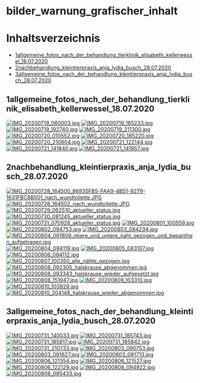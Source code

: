 # bilder_warnung_grafischer_inhalt

Inhaltsverzeichnis
=================

* [1allgemeine_fotos_nach_der_behandlung_tierklinik_elisabeth_kellerwessel_18.07.2020](#1allgemeine_fotos_nach_der_behandlung_tierklinik_elisabeth_kellerwessel_18072020)
* [2nachbehandlung_kleintierpraxis_anja_lydia_busch_28.07.2020](#2nachbehandlung_kleintierpraxis_anja_lydia_busch_28072020)
* [3allgemeine_fotos_nach_der_behandlung_kleintierpraxis_anja_lydia_busch_28.07.2020](#3allgemeine_fotos_nach_der_behandlung_kleintierpraxis_anja_lydia_busch_28072020)

## 1allgemeine_fotos_nach_der_behandlung_tierklinik_elisabeth_kellerwessel_18.07.2020
[![IMG_20200719_080003.jpg](1allgemeine_fotos_nach_der_behandlung_tierklinik_elisabeth_kellerwessel_18.07.2020/IMG_20200719_080003.jpg)](1allgemeine_fotos_nach_der_behandlung_tierklinik_elisabeth_kellerwessel_18.07.2020/IMG_20200719_080003.jpg)
[![IMG_20200719_185233.jpg](1allgemeine_fotos_nach_der_behandlung_tierklinik_elisabeth_kellerwessel_18.07.2020/IMG_20200719_185233.jpg)](1allgemeine_fotos_nach_der_behandlung_tierklinik_elisabeth_kellerwessel_18.07.2020/IMG_20200719_185233.jpg)
[![IMG_20200719_192740.jpg](1allgemeine_fotos_nach_der_behandlung_tierklinik_elisabeth_kellerwessel_18.07.2020/IMG_20200719_192740.jpg)](1allgemeine_fotos_nach_der_behandlung_tierklinik_elisabeth_kellerwessel_18.07.2020/IMG_20200719_192740.jpg)
[![IMG_20200719_211300.jpg](1allgemeine_fotos_nach_der_behandlung_tierklinik_elisabeth_kellerwessel_18.07.2020/IMG_20200719_211300.jpg)](1allgemeine_fotos_nach_der_behandlung_tierklinik_elisabeth_kellerwessel_18.07.2020/IMG_20200719_211300.jpg)
[![IMG_20200720_010552.jpg](1allgemeine_fotos_nach_der_behandlung_tierklinik_elisabeth_kellerwessel_18.07.2020/IMG_20200720_010552.jpg)](1allgemeine_fotos_nach_der_behandlung_tierklinik_elisabeth_kellerwessel_18.07.2020/IMG_20200720_010552.jpg)
[![IMG_20200720_185220.jpg](1allgemeine_fotos_nach_der_behandlung_tierklinik_elisabeth_kellerwessel_18.07.2020/IMG_20200720_185220.jpg)](1allgemeine_fotos_nach_der_behandlung_tierklinik_elisabeth_kellerwessel_18.07.2020/IMG_20200720_185220.jpg)
[![IMG_20200720_210604.jpg](1allgemeine_fotos_nach_der_behandlung_tierklinik_elisabeth_kellerwessel_18.07.2020/IMG_20200720_210604.jpg)](1allgemeine_fotos_nach_der_behandlung_tierklinik_elisabeth_kellerwessel_18.07.2020/IMG_20200720_210604.jpg)
[![IMG_20200721_122144.jpg](1allgemeine_fotos_nach_der_behandlung_tierklinik_elisabeth_kellerwessel_18.07.2020/IMG_20200721_122144.jpg)](1allgemeine_fotos_nach_der_behandlung_tierklinik_elisabeth_kellerwessel_18.07.2020/IMG_20200721_122144.jpg)
[![IMG_20200721_141840.jpg](1allgemeine_fotos_nach_der_behandlung_tierklinik_elisabeth_kellerwessel_18.07.2020/IMG_20200721_141840.jpg)](1allgemeine_fotos_nach_der_behandlung_tierklinik_elisabeth_kellerwessel_18.07.2020/IMG_20200721_141840.jpg)
[![IMG_20200721_141857.jpg](1allgemeine_fotos_nach_der_behandlung_tierklinik_elisabeth_kellerwessel_18.07.2020/IMG_20200721_141857.jpg)](1allgemeine_fotos_nach_der_behandlung_tierklinik_elisabeth_kellerwessel_18.07.2020/IMG_20200721_141857.jpg)

## 2nachbehandlung_kleintierpraxis_anja_lydia_busch_28.07.2020
[![IMG_20200728_164500_86935FB5-FAA9-4B51-9279-1631FBC8B501_nach_wundtoilette.JPG](2nachbehandlung_kleintierpraxis_anja_lydia_busch_28.07.2020/IMG_20200728_164500_86935FB5-FAA9-4B51-9279-1631FBC8B501_nach_wundtoilette.JPG)](2nachbehandlung_kleintierpraxis_anja_lydia_busch_28.07.2020/IMG_20200728_164500_86935FB5-FAA9-4B51-9279-1631FBC8B501_nach_wundtoilette.JPG)
[![IMG_20200728_164502_nach_wundtoilette.JPG](2nachbehandlung_kleintierpraxis_anja_lydia_busch_28.07.2020/IMG_20200728_164502_nach_wundtoilette.JPG)](2nachbehandlung_kleintierpraxis_anja_lydia_busch_28.07.2020/IMG_20200728_164502_nach_wundtoilette.JPG)
[![IMG_20200729_062510_aktueller_status.jpg](2nachbehandlung_kleintierpraxis_anja_lydia_busch_28.07.2020/IMG_20200729_062510_aktueller_status.jpg)](2nachbehandlung_kleintierpraxis_anja_lydia_busch_28.07.2020/IMG_20200729_062510_aktueller_status.jpg)
[![IMG_20200730_081245_aktueller_status.jpg](2nachbehandlung_kleintierpraxis_anja_lydia_busch_28.07.2020/IMG_20200730_081245_aktueller_status.jpg)](2nachbehandlung_kleintierpraxis_anja_lydia_busch_28.07.2020/IMG_20200730_081245_aktueller_status.jpg)
[![IMG_20200731_070928_aktueller_status.jpg](2nachbehandlung_kleintierpraxis_anja_lydia_busch_28.07.2020/IMG_20200731_070928_aktueller_status.jpg)](2nachbehandlung_kleintierpraxis_anja_lydia_busch_28.07.2020/IMG_20200731_070928_aktueller_status.jpg)
[![IMG_20200801_100559.jpg](2nachbehandlung_kleintierpraxis_anja_lydia_busch_28.07.2020/IMG_20200801_100559.jpg)](2nachbehandlung_kleintierpraxis_anja_lydia_busch_28.07.2020/IMG_20200801_100559.jpg)
[![IMG_20200802_094753.jpg](2nachbehandlung_kleintierpraxis_anja_lydia_busch_28.07.2020/IMG_20200802_094753.jpg)](2nachbehandlung_kleintierpraxis_anja_lydia_busch_28.07.2020/IMG_20200802_094753.jpg)
[![IMG_20200803_084234.jpg](2nachbehandlung_kleintierpraxis_anja_lydia_busch_28.07.2020/IMG_20200803_084234.jpg)](2nachbehandlung_kleintierpraxis_anja_lydia_busch_28.07.2020/IMG_20200803_084234.jpg)
[![IMG_20200804_061809_obere_und_untere_naht_gezogen_und_bepanthen_aufgetragen.jpg](2nachbehandlung_kleintierpraxis_anja_lydia_busch_28.07.2020/IMG_20200804_061809_obere_und_untere_naht_gezogen_und_bepanthen_aufgetragen.jpg)](2nachbehandlung_kleintierpraxis_anja_lydia_busch_28.07.2020/IMG_20200804_061809_obere_und_untere_naht_gezogen_und_bepanthen_aufgetragen.jpg)
[![IMG_20200804_094119.jpg](2nachbehandlung_kleintierpraxis_anja_lydia_busch_28.07.2020/IMG_20200804_094119.jpg)](2nachbehandlung_kleintierpraxis_anja_lydia_busch_28.07.2020/IMG_20200804_094119.jpg)
[![IMG_20200805_083107.jpg](2nachbehandlung_kleintierpraxis_anja_lydia_busch_28.07.2020/IMG_20200805_083107.jpg)](2nachbehandlung_kleintierpraxis_anja_lydia_busch_28.07.2020/IMG_20200805_083107.jpg)
[![IMG_20200806_084112.jpg](2nachbehandlung_kleintierpraxis_anja_lydia_busch_28.07.2020/IMG_20200806_084112.jpg)](2nachbehandlung_kleintierpraxis_anja_lydia_busch_28.07.2020/IMG_20200806_084112.jpg)
[![IMG_20200807_100350_alle_nähte_gezogen.jpg](2nachbehandlung_kleintierpraxis_anja_lydia_busch_28.07.2020/IMG_20200807_100350_alle_nähte_gezogen.jpg)](2nachbehandlung_kleintierpraxis_anja_lydia_busch_28.07.2020/IMG_20200807_100350_alle_nähte_gezogen.jpg)
[![IMG_20200808_092305_halskrause_abgenommen.jpg](2nachbehandlung_kleintierpraxis_anja_lydia_busch_28.07.2020/IMG_20200808_092305_halskrause_abgenommen.jpg)](2nachbehandlung_kleintierpraxis_anja_lydia_busch_28.07.2020/IMG_20200808_092305_halskrause_abgenommen.jpg)
[![IMG_20200808_093343_halskrause_wieder_aufgesetzt.jpg](2nachbehandlung_kleintierpraxis_anja_lydia_busch_28.07.2020/IMG_20200808_093343_halskrause_wieder_aufgesetzt.jpg)](2nachbehandlung_kleintierpraxis_anja_lydia_busch_28.07.2020/IMG_20200808_093343_halskrause_wieder_aufgesetzt.jpg)
[![IMG_20200808_151947.jpg](2nachbehandlung_kleintierpraxis_anja_lydia_busch_28.07.2020/IMG_20200808_151947.jpg)](2nachbehandlung_kleintierpraxis_anja_lydia_busch_28.07.2020/IMG_20200808_151947.jpg)
[![IMG_20200809_103310.jpg](2nachbehandlung_kleintierpraxis_anja_lydia_busch_28.07.2020/IMG_20200809_103310.jpg)](2nachbehandlung_kleintierpraxis_anja_lydia_busch_28.07.2020/IMG_20200809_103310.jpg)
[![IMG_20200810_103829.jpg](2nachbehandlung_kleintierpraxis_anja_lydia_busch_28.07.2020/IMG_20200810_103829.jpg)](2nachbehandlung_kleintierpraxis_anja_lydia_busch_28.07.2020/IMG_20200810_103829.jpg)
[![IMG_20200810_204148_halskrause_wieder_abgenommen.jpg](2nachbehandlung_kleintierpraxis_anja_lydia_busch_28.07.2020/IMG_20200810_204148_halskrause_wieder_abgenommen.jpg)](2nachbehandlung_kleintierpraxis_anja_lydia_busch_28.07.2020/IMG_20200810_204148_halskrause_wieder_abgenommen.jpg)

## 3allgemeine_fotos_nach_der_behandlung_kleintierpraxis_anja_lydia_busch_28.07.2020
[![IMG_20200731_140033.jpg](3allgemeine_fotos_nach_der_behandlung_kleintierpraxis_anja_lydia_busch_28.07.2020/IMG_20200731_140033.jpg)](3allgemeine_fotos_nach_der_behandlung_kleintierpraxis_anja_lydia_busch_28.07.2020/IMG_20200731_140033.jpg)
[![IMG_20200731_185743.jpg](3allgemeine_fotos_nach_der_behandlung_kleintierpraxis_anja_lydia_busch_28.07.2020/IMG_20200731_185743.jpg)](3allgemeine_fotos_nach_der_behandlung_kleintierpraxis_anja_lydia_busch_28.07.2020/IMG_20200731_185743.jpg)
[![IMG_20200731_185817.jpg](3allgemeine_fotos_nach_der_behandlung_kleintierpraxis_anja_lydia_busch_28.07.2020/IMG_20200731_185817.jpg)](3allgemeine_fotos_nach_der_behandlung_kleintierpraxis_anja_lydia_busch_28.07.2020/IMG_20200731_185817.jpg)
[![IMG_20200731_185842.jpg](3allgemeine_fotos_nach_der_behandlung_kleintierpraxis_anja_lydia_busch_28.07.2020/IMG_20200731_185842.jpg)](3allgemeine_fotos_nach_der_behandlung_kleintierpraxis_anja_lydia_busch_28.07.2020/IMG_20200731_185842.jpg)
[![IMG_20200731_210733.jpg](3allgemeine_fotos_nach_der_behandlung_kleintierpraxis_anja_lydia_busch_28.07.2020/IMG_20200731_210733.jpg)](3allgemeine_fotos_nach_der_behandlung_kleintierpraxis_anja_lydia_busch_28.07.2020/IMG_20200731_210733.jpg)
[![IMG_20200803_090753.jpg](3allgemeine_fotos_nach_der_behandlung_kleintierpraxis_anja_lydia_busch_28.07.2020/IMG_20200803_090753.jpg)](3allgemeine_fotos_nach_der_behandlung_kleintierpraxis_anja_lydia_busch_28.07.2020/IMG_20200803_090753.jpg)
[![IMG_20200803_091627.jpg](3allgemeine_fotos_nach_der_behandlung_kleintierpraxis_anja_lydia_busch_28.07.2020/IMG_20200803_091627.jpg)](3allgemeine_fotos_nach_der_behandlung_kleintierpraxis_anja_lydia_busch_28.07.2020/IMG_20200803_091627.jpg)
[![IMG_20200803_091713.jpg](3allgemeine_fotos_nach_der_behandlung_kleintierpraxis_anja_lydia_busch_28.07.2020/IMG_20200803_091713.jpg)](3allgemeine_fotos_nach_der_behandlung_kleintierpraxis_anja_lydia_busch_28.07.2020/IMG_20200803_091713.jpg)
[![IMG_20200806_121354.jpg](3allgemeine_fotos_nach_der_behandlung_kleintierpraxis_anja_lydia_busch_28.07.2020/IMG_20200806_121354.jpg)](3allgemeine_fotos_nach_der_behandlung_kleintierpraxis_anja_lydia_busch_28.07.2020/IMG_20200806_121354.jpg)
[![IMG_20200806_121527.jpg](3allgemeine_fotos_nach_der_behandlung_kleintierpraxis_anja_lydia_busch_28.07.2020/IMG_20200806_121527.jpg)](3allgemeine_fotos_nach_der_behandlung_kleintierpraxis_anja_lydia_busch_28.07.2020/IMG_20200806_121527.jpg)
[![IMG_20200806_122129.jpg](3allgemeine_fotos_nach_der_behandlung_kleintierpraxis_anja_lydia_busch_28.07.2020/IMG_20200806_122129.jpg)](3allgemeine_fotos_nach_der_behandlung_kleintierpraxis_anja_lydia_busch_28.07.2020/IMG_20200806_122129.jpg)
[![IMG_20200808_094922.jpg](3allgemeine_fotos_nach_der_behandlung_kleintierpraxis_anja_lydia_busch_28.07.2020/IMG_20200808_094922.jpg)](3allgemeine_fotos_nach_der_behandlung_kleintierpraxis_anja_lydia_busch_28.07.2020/IMG_20200808_094922.jpg)
[![IMG_20200808_095433.jpg](3allgemeine_fotos_nach_der_behandlung_kleintierpraxis_anja_lydia_busch_28.07.2020/IMG_20200808_095433.jpg)](3allgemeine_fotos_nach_der_behandlung_kleintierpraxis_anja_lydia_busch_28.07.2020/IMG_20200808_095433.jpg)
